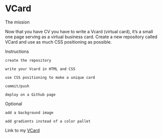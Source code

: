 # VCard
The mission

Now that you have CV you have to write a Vcard (virtual card), it’s a small one page serving as a virtual business card. Create a new repository called VCard and use as much CSS positioning as possible.

Instructions

    create the repository

    write your Vcard in HTML and CSS

    use CSS positioning to make a unique card

    commit/push

    deploy on a Github page

Optional

    add a background image

    add gradients instead of a color pallet

    
 Link to my [VCard](https://yuliya-becode.github.io/VCard/vcard.html)


